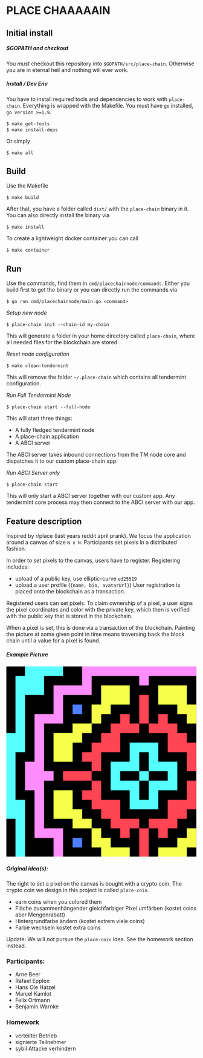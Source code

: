 # PLACE CHAAAAAIN

## Initial install

##### $GOPATH and checkout

You *must* checkout this repository into `$GOPATH/src/place-chain`. Otherwise you are in eternal hell and nothing will ever work.

##### Install / Dev Env

You have to install required tools and dependencies to work with `place-chain`. Everything is wrapped with the Makefile. You must have `go` installed, `go version >=1.9`.

    $ make get-tools
    $ make install-deps

Or simply

    $ make all

## Build

Use the Makefile

    $ make build

After that, you have a folder called `dist/` with the `place-chain` binary in it. You can also directly install the binary via 

    $ make install

To create a lightweight docker container you can call

    $ make container

## Run

Use the commands, find them in `cmd/placechainnode/commands`.
Either you build first to get the binary or you can directly run the commands via 

    $ go run cmd/placechainnode/main.go <command>


*Setup new node*

    $ place-chain init --chain-id my-chain

This will generate a folder in your home directory called `place-chain`, where all needed files for the blockchain are stored.

*Reset node configuration*

    $ make clean-tendermint
    
This will remove the folder `~/.place-chain` which contains all tendermint configuration.

*Run Full Tendermint Node*

    $ place-chain start --full-node

This will start three things:
- A fully fledged tendermint node
- A place-chain application
- A ABCI server

The ABCI server takes inbound connections from the TM node core and dispatches it to our custom place-chain app.

*Run ABCI Server only*

    $ place-chain start

This will only start a ABCI server together with our custom app. Any tendermint core process may then connect to the ABCI server with our app.

## Feature description

Inspired by r/place (last years reddit april prank).
We focus the application around a canvas of size `N x N`. Participants set pixels in a distributed fashion.

In order to set pixels to the canvas, users have to register. Registering includes:
- upload of a public key, use elliptic-curve `ed25519`
- upload a user profile (`{name, bio, avatarUrl}`)
User registration is placed onto the blockchain as a transaction.

Registered users can set pixels. To claim ownership of a pixel, a user signs the pixel coordinates and color with the private key, which then is verified with the public key that is stored in the blockchain.

When a pixel is set, this is done via a transaction of the blockchain. Painting the picture at some given point in time means traversing back the block chain until a value for a pixel is found.

##### Example Picture
![example image](img/place-chain_example_1.png)

##### Original idea(s):

The right to set a pixel on the canvas is bought with a crypto coin. The crypto coin we design in this project is called `place-coin`.

- earn coins when you colored them
- Fläche zusammenhängender gleichfarbiger Pixel umfärben (kostet coins aber Mengenrabatt)
- Hintergrundfarbe ändern (kostet extrem viele coins)
- Farbe wechseln kostet extra coins

Update: We will *not* pursue the `place-coin` idea. See the homework section instead.


### Participants:

- Arne Beer
- Rafael Epplee
- Hans Ole Hatzel
- Marcel Kamlot
- Felix Ortmann
- Benjamin Warnke


### Homework
- verteilter Betrieb
- signierte Teilnehmer
- sybil Attacke verhindern
